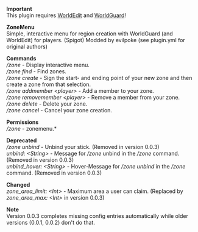 **Important**  
This plugin requires [WorldEdit](https://github.com/sk89q/WorldEdit) and [WorldGuard](https://github.com/sk89q/WorldGuard)!

**ZoneMenu**  
Simple, interactive menu for region creation with WorldGuard (and WorldEdit) for players. (Spigot)
Modded by evilpoke (see plugin.yml for original authors)

**Commands**  
*/zone* - Display interactive menu.  
*/zone find* - Find zones.  
*/zone create* - Sign the start- and ending point of your new zone and then create a zone from that selection.    
*/zone addmember \<player\>* - Add a member to your zone.  
*/zone removemember \<player\>* - Remove a member from your zone.  
*/zone delete* - Delete your zone.  
*/zone cancel* - Cancel your zone creation.

**Permissions**  
*/zone* - zonemenu.\*

**Deprecated**  
*/zone unbind* - Unbind your stick. (Removed in version 0.0.3)  
*unbind: \<String\>* - Message for */zone* unbind in the */zone* command. (Removed in version 0.0.3)  
*unbind_hover: \<String\>* - Hover-Message for */zone unbind* in the */zone* command. (Removed in version 0.0.3)

**Changed**  
*zone_area_limit: \<Int\>* - Maximum area a user can claim. (Replaced by *zone_area_max: \<Int\>* in version 0.0.3)

**Note**  
Version 0.0.3 completes missing config entries automatically while older versions (0.0.1, 0.0.2) don't do that.
